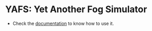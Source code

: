 # YAFS: Yet Another Fog Simulator

- Check the [documentation](https://yafs.readthedocs.io/en/latest/introduction/index.html) to know how to use it.